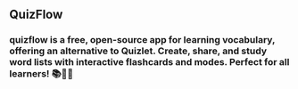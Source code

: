  QuizFlow
---
### quizflow is a free, open-source app for learning vocabulary, offering an alternative to Quizlet. Create, share, and study word lists with interactive flashcards and modes. Perfect for all learners! 📚🧠✨ 
